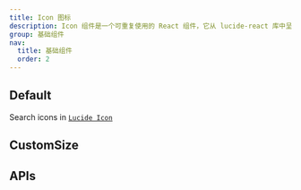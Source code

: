 ```yaml
---
title: Icon 图标
description: Icon 组件是一个可重复使用的 React 组件，它从 lucide-react 库中呈现一个 SVG 图标。
group: 基础组件
nav:
  title: 基础组件
  order: 2
---
```


## Default

Search icons in [`Lucide Icon`](https://lucide.dev/)

<code src="./demos/index.tsx" nopadding></code>

## CustomSize

<code src="./demos/CustomSize.tsx" nopadding></code>

## APIs

<API id='Icon'></API>
